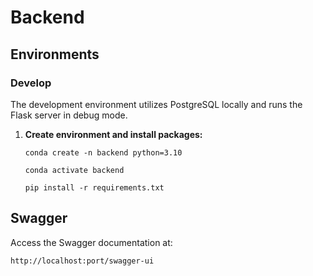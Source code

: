 # Backend

## Environments

### Develop

The development environment utilizes PostgreSQL locally and runs the Flask server in debug mode.

1. **Create environment and install packages:**

   ```shell
   conda create -n backend python=3.10
   ```

   ```shell
   conda activate backend
   ```

   ```shell
   pip install -r requirements.txt
   ```

## Swagger

Access the Swagger documentation at:

```
http://localhost:port/swagger-ui
```
